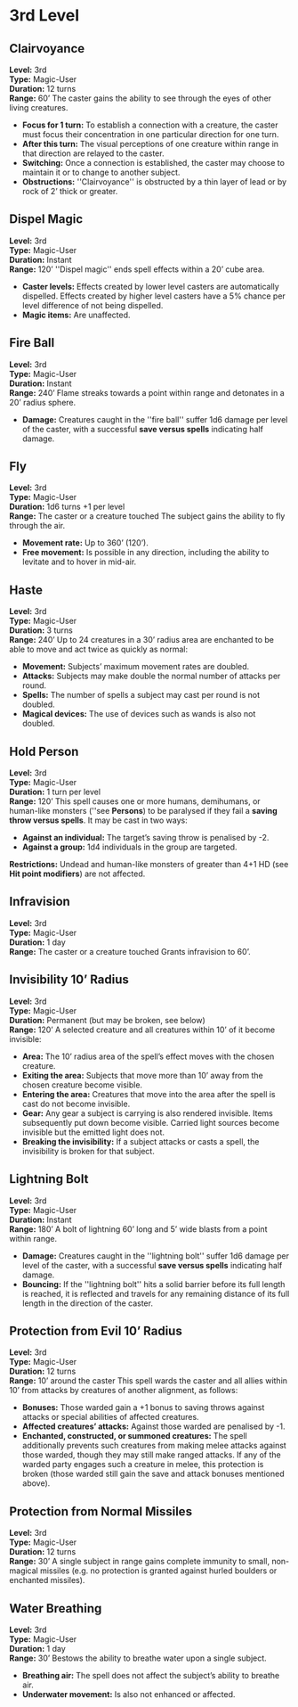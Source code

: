 # 3rd Level

## Clairvoyance

**Level:** 3rd  
**Type:** Magic-User  
**Duration:** 12 turns  
**Range:** 60’
The caster gains the ability to see through the eyes of other living creatures.

* **Focus for 1 turn:** To establish a connection with a creature, the caster must focus their concentration in one particular direction for one turn.
* **After this turn:** The visual perceptions of one creature within range in that direction are relayed to the caster.
* **Switching:** Once a connection is established, the caster may choose to maintain it or to change to another subject.
* **Obstructions:** ''Clairvoyance'' is obstructed by a thin layer of lead or by rock of 2’ thick or greater.

## Dispel Magic

**Level:** 3rd  
**Type:** Magic-User  
**Duration:** Instant  
**Range:** 120’
''Dispel magic'' ends spell effects within a 20’ cube area.

* **Caster levels:** Effects created by lower level casters are automatically dispelled. Effects created by higher level casters have a 5% chance per level difference of not being dispelled.
* **Magic items:** Are unaffected.

## Fire Ball

**Level:** 3rd  
**Type:** Magic-User  
**Duration:** Instant  
**Range:** 240’
Flame streaks towards a point within range and detonates in a 20’ radius sphere.

* **Damage:** Creatures caught in the ''fire ball'' suffer 1d6 damage per level of the caster, with a successful **save versus spells** indicating half damage.

## Fly

**Level:** 3rd  
**Type:** Magic-User  
**Duration:** 1d6 turns +1 per level  
**Range:** The caster or a creature touched
The subject gains the ability to fly through the air.

* **Movement rate:** Up to 360’ (120’).
* **Free movement:** Is possible in any direction, including the ability to levitate and to hover in mid-air.

## Haste

**Level:** 3rd  
**Type:** Magic-User  
**Duration:** 3 turns  
**Range:** 240’
Up to 24 creatures in a 30’ radius area are enchanted to be able to move and act twice as quickly as normal:

* **Movement:** Subjects’ maximum movement rates are doubled.
* **Attacks:** Subjects may make double the normal number of attacks per round.
* **Spells:** The number of spells a subject may cast per round is not doubled.
* **Magical devices:** The use of devices such as wands is also not doubled.

## Hold Person

**Level:** 3rd  
**Type:** Magic-User  
**Duration:** 1 turn per level  
**Range:** 120’
This spell causes one or more humans, demihumans, or human-like monsters (''see **Persons**) to be paralysed if they fail a **saving throw versus spells**. It may be cast in two ways:

* **Against an individual:** The target’s saving throw is penalised by -2.
* **Against a group:** 1d4 individuals in the group are targeted.

**Restrictions:** Undead and human-like monsters of greater than 4+1 HD (see **Hit point modifiers**) are not affected.

## Infravision

**Level:** 3rd  
**Type:** Magic-User  
**Duration:** 1 day  
**Range:** The caster or a creature touched
Grants infravision to 60’.

## Invisibility 10’ Radius

**Level:** 3rd  
**Type:** Magic-User  
**Duration:** Permanent (but may be broken, see below)  
**Range:** 120’
A selected creature and all creatures within 10’ of it become invisible:

* **Area:** The 10’ radius area of the spell’s effect moves with the chosen creature.
* **Exiting the area:** Subjects that move more than 10’ away from the chosen creature become visible.
* **Entering the area:** Creatures that move into the area after the spell is cast do not become invisible.
* **Gear:** Any gear a subject is carrying is also rendered invisible. Items subsequently put down become visible. Carried light sources become invisible but the emitted light does not.
* **Breaking the invisibility:** If a subject attacks or casts a spell, the invisibility is broken for that subject.

## Lightning Bolt

**Level:** 3rd  
**Type:** Magic-User  
**Duration:** Instant  
**Range:** 180’
A bolt of lightning 60’ long and 5’ wide blasts from a point within range.

* **Damage:** Creatures caught in the ''lightning bolt'' suffer 1d6 damage per level of the caster, with a successful **save versus spells** indicating half damage.
* **Bouncing:** If the ''lightning bolt'' hits a solid barrier before its full length is reached, it is reflected and travels for any remaining distance of its full length in the direction of the caster.

## Protection from Evil 10’ Radius

**Level:** 3rd  
**Type:** Magic-User  
**Duration:** 12 turns  
**Range:** 10’ around the caster
This spell wards the caster and all allies within 10’ from attacks by creatures of another alignment, as follows:

* **Bonuses:** Those warded gain a +1 bonus to saving throws against attacks or special abilities of affected creatures.
* **Affected creatures’ attacks:** Against those warded are penalised by -1.
* **Enchanted, constructed, or summoned creatures:** The spell additionally prevents such creatures from making melee attacks against those warded, though they may still make ranged attacks. If any of the warded party engages such a creature in melee, this protection is broken (those warded still gain the save and attack bonuses mentioned above).

## Protection from Normal Missiles

**Level:** 3rd  
**Type:** Magic-User  
**Duration:** 12 turns  
**Range:** 30’
A single subject in range gains complete immunity to small, non-magical missiles (e.g. no protection is granted against hurled boulders or enchanted missiles).

## Water Breathing

**Level:** 3rd  
**Type:** Magic-User  
**Duration:** 1 day  
**Range:** 30’
Bestows the ability to breathe water upon a single subject.

* **Breathing air:** The spell does not affect the subject’s ability to breathe air.
* **Underwater movement:** Is also not enhanced or affected.
